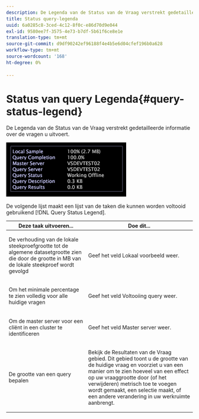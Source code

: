 ```yaml
---
description: De Legenda van de Status van de Vraag verstrekt gedetailleerde informatie over de vragen u uitvoert.
title: Status query-legenda
uuid: 6a0285c8-3ced-4c12-8f0c-e86d70d9e044
exl-id: 9580ee7f-3575-4e73-b7df-5b61f6ce8e1e
translation-type: tm+mt
source-git-commit: d9df90242ef96188f4e4b5e6d04cfef196b0a628
workflow-type: tm+mt
source-wordcount: '168'
ht-degree: 0%

---
```


# Status van query Legenda{#query-status-legend}

De Legenda van de Status van de Vraag verstrekt gedetailleerde informatie over de vragen u uitvoert.

![](assets/vis_StatusLegend.png)

De volgende lijst maakt een lijst van de taken die kunnen worden voltooid gebruikend [!DNL Query Status Legend].

<table id="table_BD9330D4B3014A84B24EF0E71872F627"> 
 <thead> 
  <tr> 
   <th colname="col1" class="entry"> Deze taak uitvoeren... </th> 
   <th colname="col2" class="entry"> Doe dit... </th> 
  </tr> 
 </thead>
 <tbody> 
  <tr> 
   <td colname="col1"> <p>De verhouding van de lokale steekproefgrootte tot de algemene datasetgrootte zien die door de grootte in MB van de lokale steekproef wordt gevolgd </p> </td> 
   <td colname="col2"> <p>Geef het veld <span class="wintitle"> Lokaal voorbeeld</span> weer. </p> </td> 
  </tr> 
  <tr> 
   <td colname="col1"> <p>Om het minimale percentage te zien volledig voor alle huidige vragen </p> </td> 
   <td colname="col2"> <p>Geef het veld <span class="wintitle"> Voltooiing query</span> weer. </p> </td> 
  </tr> 
  <tr> 
   <td colname="col1"> <p>Om de master server voor een cliënt in een cluster te identificeren </p> </td> 
   <td colname="col2"> <p>Geef het veld <span class="wintitle"> Master server</span> weer. </p> </td> 
  </tr> 
  <tr> 
   <td colname="col1"> <p>De grootte van een query bepalen </p> </td> 
   <td colname="col2"> <p>Bekijk <span class="wintitle"> de Resultaten van de Vraag</span> gebied. Dit gebied toont u de grootte van de huidige vraag en voorziet u van een manier om te zien hoeveel van een effect op uw vraaggrootte door (of het verwijderen) metrisch toe te voegen wordt gemaakt, een selectie maakt, of een andere verandering in uw werkruimte aanbrengt. </p> </td> 
  </tr> 
 </tbody> 
</table>
